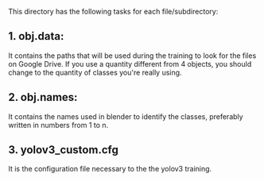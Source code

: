 This directory has the following tasks for each file/subdirectory:

## 1. obj.data: 
It contains the paths that will be used during the training to look for the files 
on Google Drive. If you use a quantity different from 4 objects, you should change to
the quantity of classes you're really using.

## 2. obj.names:
It contains the names used in blender to identify the classes, preferably written in numbers 
from 1 to n. 

## 3. yolov3_custom.cfg
It is the configuration file necessary to the the yolov3 training.
